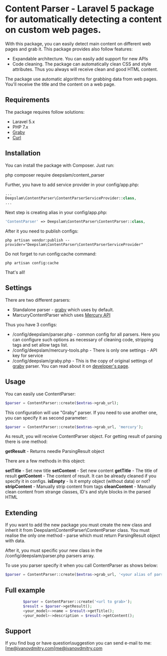 # Content Parser - Laravel 5 package for automatically detecting a content on custom web pages.

With this package, you can easily detect main content on different web pages and grab it.
This package provides also follow features:

* Expandable architecture. You can easily add support for new APIs
* Code cleaning. The package can automatically clean CSS and style attributes. Thus you always will receive clean and good HTML content.

The package use automatic algorithms for grabbing data from web pages.
You'll receive the title and the content on a web page.

## Requirements

The package requires follow solutions:

* Laravel 5.x
* PHP 7.x
* [Graby](https://github.com/j0k3r/graby)
* [Curl](https://github.com/ixudra/curl)

## Installation

You can install the package with Composer.
Just run:

php composer require deepslam/content_parser

Further, you have to add service provider in your config/app.php:

```php
...
Deepslam\ContentParser\ContentParserServiceProvider::class,
...
```

Next step is creating alias in your config/app.php:

```php
'ContentParser' => Deepslam\ContentParser\ContentParser::class,
```

After it you need to publish configs:

```console
php artisan vendor:publish --provider="Deepslam\ContentParser\ContentParserServiceProvider"
```

Do not forget to run config:cache command:

```console
php artisan config:cache
```

That's all!

## Settings

There are two different parsers:

* Standalone parser - [graby](https://github.com/j0k3r/graby/) which uses by default.
* MarcuryContentParser which uses [Mercury API](https://mercury.postlight.com/web-parser/)

Thus you have 3 configs:

* /config/deepslam/parser.php - common config for all parsers. Here you can configure such options as necessary of cleaning code, stripping tags and set allow tags list.
* /config/deepslam/mercury-tools.php - There is only one settings - API key for service
* /config/deepslam/graby.php - This is the copy of original settings of [graby](https://github.com/j0k3r/graby/) parser. You can read about it on [developer's page](https://github.com/j0k3r/graby/).

## Usage

You can easily use ContentParser:

```php
$parser = ContentParser::create($extras->grab_url);
```

This configuration will use "Graby" parser. If you need to use another one, you can specify it as second parameter:

```php
$parser = ContentParser::create($extras->grab_url, 'mercury');
```

As result, you will receive ContentParser object.
For getting result of parsing there is one method:

**getResult** - Returns needle ParsingResult object

There are a few methods in this object:

**setTitle** - Set new title
**setContent** - Set new content
**getTitle**  - The title of result
**getContent** - The content of result. It can be already cleaned if you specify it in configs.
**isEmpty** - Is it empty object (without data) or not?
**stripContent** - Manually strip content from tags
**cleanContent** - Manually clean content from strange classes, ID's and style blocks in the parsed HTML

## Extending

If you want to add the new package you must create the new class and inherit it from Deepslam\ContentParser\ContentParser class.
You must realise the only one method - parse which must return ParsingResult object with data.

After it, you must specific your new class in the /config/deepslam/parser.php parsers array.

To use you parser specify it when you call ContentParser as shows below:

```php
$parser = ContentParser::create($extras->grab_url, '<your alias of parser>');
```

## Full example

```php
        $parser = ContentParser::create('<url to grab>');
        $result = $parser->getResult();
        <your_model>->name = $result->getTitle();
        <your_model>->description = $result->getContent();
```

## Support

If you find bug or have question\suggestion you can send e-mail to me: [me@ivanovdmitry.com]me@ivanovdmitry.com